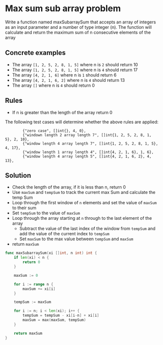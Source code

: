 # Max sum sub array problem

Write a function named maxSubarraySum that accepts an array of integers as an input parameter and a number of type integer (n).
The function will calculate and return the maximum sum of n consecutive elements of the array

## Concrete examples
- The array `[1, 2, 5, 2, 8, 1, 5]` where n is `2` should return 10
- The array `[1, 2, 5, 2, 8, 1, 5]` where n is `4` should return 17
- The array `[4, 2, 1, 6]` where n is `1` should return 6
- The array `[4, 2, 1, 6, 2]` where n is `4` should return 13
- The array `[]` where n is `4` should return 0

## Rules
- If n is greater than the length of the array return 0

The following test cases will determine whether the above rules are applied:

```
		{"zero case", []int{}, 4, 0},
		{"windown length 2 array length 7", []int{1, 2, 5, 2, 8, 1, 5}, 2, 10},
		{"window length 4 array length 7", []int{1, 2, 5, 2, 8, 1, 5}, 4, 17},
		{"window length 1 array length 4", []int{4, 2, 1, 6}, 1, 6},
		{"window length 4 array length 5", []int{4, 2, 1, 6, 2}, 4, 13},
```

## Solution
- Check the length of the array, if it is less than n, return 0
- Use `maxSum` and `tempSum` to track the current max Sum and calculate the temp Sum
- Loop through the first window of `n` elements and set the value of `maxSum` to their sum
- Set `tempSum` to the value of `maxSum`
- Loop through the array starting at `n` through to the last element of the array
  - Subtract the value of the last index of the window from `tempSum` and add the value of the current index to `tempSum`
  - Set `maxSum` to the max value between `tempSum` and `maxSum`
- return `maxSum`
```go
func maxSubarraySum(xi []int, n int) int {
	if len(xi) < n {
		return 0
	}

	maxSum := 0

	for i := range n {
		maxSum += xi[i]
	}

    tempSum := maxSum

	for i := n; i < len(xi); i++ {
		tempSum = tempSum - xi[i-n] + xi[i]
		maxSum = max(maxSum, tempSum)
	}

	return maxSum
}
```
